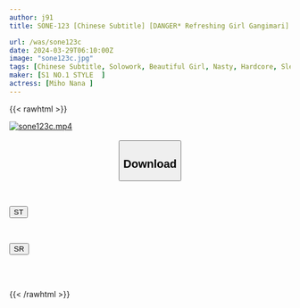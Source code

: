```yaml
---
author: j91
title: SONE-123 [Chinese Subtitle] [DANGER* Refreshing Girl Gangimari] Stimulate The Erogenous Zones Thoroughly And Slowly, And Enter The Abnormally Sensitive Zone Where You Can Cum Again Even If You Cum! 8 Hours Of Trance Sex With Constant Teasing And Climax Nana Miho

url: /was/sone123c
date: 2024-03-29T06:10:00Z
image: "sone123c.jpg"
tags: [Chinese Subtitle, Solowork, Beautiful Girl, Nasty, Hardcore, Slender, Acme · Orgasm	]
maker: [S1 NO.1 STYLE  ]
actress: [Miho Nana ]
---
```



{{< rawhtml >}}

<div class="video" data-videoid="0RG372WBOXTZl0">
    <a href="javascript:;">
        <img src="/was/sone123c/sone123c.jpg" width="WIDTH" height="HEIGHT" alt="sone123c.mp4" loading="lazy">
    </a>
</div>

<script type="text/javascript" src="https://j91.asia/asset/on-demand-st.js"></script>

<br>
  <link rel="stylesheet" href="https://j91.asia/asset/bs5.css">
  
  <center>
  <button class="btn btn-primary" type="button" data-bs-toggle="collapse" data-bs-target=".multi-collapse" aria-expanded="false" aria-controls="multiCollapseExample1 multiCollapseExample2"><h2>Download</h2></button></center>
</p>
<div class="row">
  <div class="col">
    <div class="collapse multi-collapse" id="multiCollapseExample1">
      <div class="card card-body">
	      	      <br>
<div class="buttons">  
<p><a href="https://streamtape.to/v/0RG372WBOXTZl0" target="_blank"><button class="btn-hover color-3"><i class="fa fa-download"></i> ST</button></a></p></div>
    </div>
  </div>
</div>
  <div class="col">
    <div class="collapse multi-collapse" id="multiCollapseExample2">
      <div class="card card-body">
	      <br>
<div class="buttons">
<p><a href="https://rubystm.com/24npo6dexbt4" target="_blank"><button class="btn-hover color-9"><i class="fa fa-download"></i> SR</button></a></p></div>
<br><br>
      </div>
    </div>
  </div>
</div>

{{< /rawhtml >}}